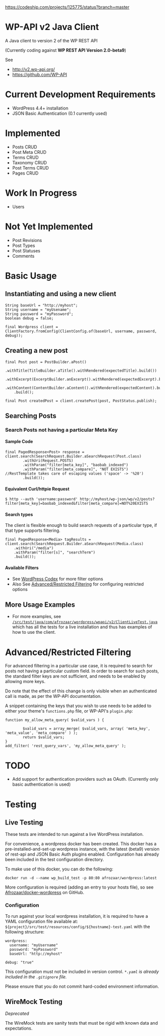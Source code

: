 https://codeship.com/projects/125775/status?branch=master

# WP-API v2 Java Client

A Java client to version 2 of the WP REST API

(Currently coding against **WP REST API Version 2.0-beta9**)

See

* http://v2.wp-api.org/
* https://github.com/WP-API

# Current Development Requirements

* WordPress 4.4+ installation
* JSON Basic Authentication (0.1 currently used)

# Implemented

* Posts CRUD
* Post Meta CRUD
* Terms CRUD
* Taxonomy CRUD
* Post Terms CRUD
* Pages CRUD

# Work In Progress

* Users

# Not Yet Implemented

* Post Revisions
* Post Types
* Post Statuses
* Comments

# Basic Usage

## Instantiating and using a new client

    String baseUrl = "http://myhost";
    String username = "myUsename";
    String password = "myPassword";
    boolean debug = false;
    
    final Wordpress client = ClientFactory.fromConfig(ClientConfig.of(baseUrl, username, password, debug));
    
## Creating a new post
    
    final Post post = PostBuilder.aPost()
        .withTitle(TitleBuilder.aTitle().withRendered(expectedTitle).build())
        .withExcerpt(ExcerptBuilder.anExcerpt().withRendered(expectedExcerpt).build())
        .withContent(ContentBuilder.aContent().withRendered(expectedContent).build())
        .build();
    
    final Post createdPost = client.createPost(post, PostStatus.publish);

## Searching Posts

### Search Posts not having a particular Meta Key
#### Sample Code
    final PagedResponse<Post> response = client.search(SearchRequest.Builder.aSearchRequest(Post.class)
            .withUri(Request.POSTS)
            .withParam("filter[meta_key]", "baobab_indexed")
            .withParam("filter[meta_compare]", "NOT EXISTS") //RestTemplate takes care of escaping values ('space' -> '%20')
            .build());                
                
#### Equivalent Curl/httpie Request
    $ http --auth 'username:password' http://myhost/wp-json/wp/v2/posts?filter[meta_key]=baobab_indexed&filter[meta_compare]=NOT%20EXISTS
    
#### Search types

The client is flexible enough to build search requests of a particular type, if that type supports filtering.

    final PagedResponse<Media> tagResults = client.search(SearchRequest.Builder.aSearchRequest(Media.class)
        .withUri("/media")
        .withParam("filter[s]", "searchTerm")
        .build());

#### Available Filters
* See [WordPress Codex](https://codex.wordpress.org/Class_Reference/WP_Query) for more filter options
* Also See [Advanced/Restricted Filtering](#Advanced/Restricted%20Filtering) for configuring restricted options 

## More Usage Examples
* For more examples, see [`/src/test/java/com/afrozaar/wordpress/wpapi/v2/ClientLiveTest.java`](src/test/java/com/afrozaar/wordpress/wpapi/v2/ClientLiveTest.java)
which has all the tests for a live installation and thus has examples of how to use the client.

# Advanced/Restricted Filtering

For advanced filtering in a particular use case, it is required to search for posts not having a particular
custom field. In order to search for such posts, the standard filter keys are not sufficient, and needs to
be enabled by allowing more keys.

Do note that the effect of this change is only visible when an authenticated call is made, as per the WP-API
documentation.
 
A snippet containing the keys that you wish to use needs to be added to either your theme's `functions.php`
file, or WP-API's `plugin.php`:
   
    function my_allow_meta_query( $valid_vars ) {
    
            $valid_vars = array_merge( $valid_vars, array( 'meta_key', 'meta_value', 'meta_compare' ) );
            return $valid_vars;
    }
    add_filter( 'rest_query_vars', 'my_allow_meta_query' );
    

# TODO

* Add support for authentication providers such as OAuth. (Currently only basic authentication is used)

# Testing

## Live Testing

These tests are intended to run against a live WordPress installation.

For convenience, a wordpress docker has been created. This docker has a pre-installed-and-set-up wordpress
instance, with the latest (beta9) version of rest-api and JSON Basic Auth plugins enabled.
Configuration has already been included in the test configuration directory.
 
To make use of this docker, you can do the following: 
 
    docker run -d --name wp_build_test -p 80:80 afrozaar/wordpress:latest
    
More configuration is required (adding an entry to your hosts file), so 
see [Afrozaar/docker-wordpress](https://github.com/Afrozaar/docker-wordpress) on GitHub.

### Configuration

To run against your local wordpress installation, it is required to have a YAML configuration file
available at: `${project}/src/test/resources/config/${hostname}-test.yaml` with the following structure:

    wordpress:
      username: "myUsername"
      password: "myPassword"
      baseUrl: "http://myhost"
    
    debug: "true"
    
This configuration must not be included in version control. _`*.yaml` is already included in the `.gitignore` file._

Please ensure that you do not commit hard-coded environment information.

## WireMock Testing

_*Deprecated*_

The WireMock tests are sanity tests that must be rigid with known data and expectations.

